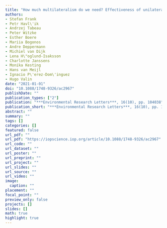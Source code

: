```yaml
---
title: "How much multilateralism do we need? Effectiveness of unilateral agricultural mitigation efforts in the global context"
authors: 
- Stefan Frank
- Petr Havl\'ik
- Andrzej Tabeau
- Peter Witzke
- Esther Boere
- Mariia Bogonos
- Andre Deppermann
- Michiel van Dijk
- Lena H\"oglund-Isaksson
- Charlotte Janssens
- Monika Kesting
- Hans van Meijl
- Ignacio P\'erez-Dom\'inguez
- Hugo Valin
date: "2021-01-01"
doi: "10.1088/1748-9326/ac2967"
publishDate: ""
publication_types: ["2"]
publication: "***Environmental Research Letters***, 16(10), pp. 104038"
publication_short: "***Environmental Research Letters***, 16(10), pp. 104038"
abstract: ""
summary: ""
tags: []
categories: []
featured: false
url_pdf: ""
url_pdf: "https://iopscience.iop.org/article/10.1088/1748-9326/ac2967"
url_code: ""
url_dataset: ""
url_poster: ""
url_preprint: ""
url_project: ""
url_slides: ""
url_source: ""
url_video: ""
image: 
  caption: ""
placement: ""
focal_point: ""
preview_only: false
projects: []
slides: []
math: true
highlight: true
---
```

